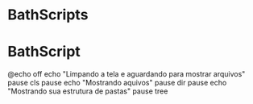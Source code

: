 # BathScripts
# BathScript
@echo off
echo "Limpando a tela e aguardando para mostrar arquivos"
pause
cls
pause
echo "Mostrando aquivos"
pause
dir
pause
echo "Mostrando sua estrutura de pastas"
pause
tree
